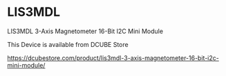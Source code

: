 # LIS3MDL

LIS3MDL 3-Axis Magnetometer 16-Bit I2C Mini Module

This Device is available from DCUBE Store

https://dcubestore.com/product/lis3mdl-3-axis-magnetometer-16-bit-i2c-mini-module/

